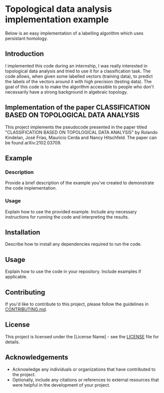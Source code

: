 # Topological data analysis implementation example

Below is an easy implementation of a labelling algorithm which uses persistant homology.

## Introduction

I implemented this code during an internship, I was really interested in topological data analysis and tried to use it for a classification task. The code allows, when given some labelled vectors (training data), to predict the labels of the vectors around it with high precision (testing data). The goal of this code is to make the algorithm accessible to people who don't necessarily have a strong background in algebraic topology. 

## Implementation of the paper CLASSIFICATION BASED ON TOPOLOGICAL DATA ANALYSIS

This project implements the pseudocode presented in the paper titled "CLASSIFICATION BASED ON TOPOLOGICAL DATA ANALYSIS" by Rolando Kindelan, José Frías, Mauricio Cerda
 and Nancy Hitschfeld. The paper can be found arXiv:2102.03709.

## Example




### Description

Provide a brief description of the example you've created to demonstrate the code implementation.

### Usage

Explain how to use the provided example. Include any necessary instructions for running the code and interpreting the results.

## Installation

Describe how to install any dependencies required to run the code.

## Usage

Explain how to use the code in your repository. Include examples if applicable.

## Contributing

If you'd like to contribute to this project, please follow the guidelines in [CONTRIBUTING.md](link_to_contributing_file).

## License

This project is licensed under the [License Name] - see the [LICENSE](link_to_license_file) file for details.

## Acknowledgements

- Acknowledge any individuals or organizations that have contributed to the project.
- Optionally, include any citations or references to external resources that were helpful in the development of your project.
